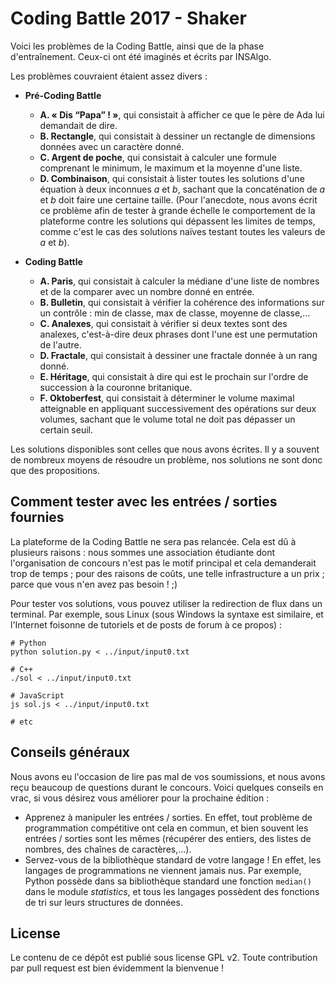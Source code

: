 # Coding Battle 2017 - Shaker

Voici les problèmes de la Coding Battle, ainsi que de la phase d'entraînement. Ceux-ci ont été imaginés et écrits par INSAlgo.

Les problèmes couvraient étaient assez divers :

* **Pré-Coding Battle**
    - **A. « Dis “Papa” ! »**, qui consistait à afficher ce que le père de Ada lui demandait de dire.
    - **B. Rectangle**, qui consistait à dessiner un rectangle de dimensions données avec un caractère donné.
    - **C. Argent de poche**, qui consistait à calculer une formule comprenant le minimum, le maximum et la moyenne d'une liste.
    - **D. Combinaison**, qui consistait à lister toutes les solutions d'une équation à deux inconnues *a* et *b*, sachant que la concaténation de *a* et *b* doit faire une certaine taille. (Pour l'anecdote, nous avons écrit ce problème afin de tester à grande échelle le comportement de la plateforme contre les solutions qui dépassent les limites de temps, comme c'est le cas des solutions naïves testant toutes les valeurs de *a* et *b*).

* **Coding Battle**
    - **A. Paris**, qui consistait à calculer la médiane d'une liste de nombres et de la comparer avec un nombre donné en entrée.
    - **B. Bulletin**, qui consistait à vérifier la cohérence des informations sur un contrôle : min de classe, max de classe, moyenne de classe,…
    - **C. Analexes**, qui consistait à vérifier si deux textes sont des analexes, c'est-à-dire deux phrases dont l'une est une permutation de l'autre.
    - **D. Fractale**, qui consistait à dessiner une fractale donnée à un rang donné.
    - **E. Héritage**, qui consistait à dire qui est le prochain sur l'ordre de succession à la couronne britanique.
    - **F. Oktoberfest**, qui consistait à déterminer le volume maximal atteignable en appliquant successivement des opérations sur deux volumes, sachant que le volume total ne doit pas dépasser un certain seuil.

Les solutions disponibles sont celles que nous avons écrites. Il y a souvent de nombreux moyens de résoudre un problème, nos solutions ne sont donc que des propositions.

## Comment tester avec les entrées / sorties fournies

La plateforme de la Coding Battle ne sera pas relancée. Cela est dû à plusieurs raisons : nous sommes une association étudiante dont l'organisation de concours n'est pas le motif principal et cela demanderait trop de temps ; pour des raisons de coûts, une telle infrastructure a un prix ; parce que vous n'en avez pas besoin ! ;)

Pour tester vos solutions, vous pouvez utiliser la redirection de flux dans un terminal. Par exemple, sous Linux (sous Windows la syntaxe est similaire, et l'Internet foisonne de tutoriels et de posts de forum à ce propos) :

```commandLine
# Python
python solution.py < ../input/input0.txt

# C++
./sol < ../input/input0.txt

# JavaScript
js sol.js < ../input/input0.txt

# etc
```

## Conseils généraux

Nous avons eu l'occasion de lire pas mal de vos soumissions, et nous avons reçu beaucoup de questions durant le concours. Voici quelques conseils en vrac, si vous désirez vous améliorer pour la prochaine édition :

* Apprenez à manipuler les entrées / sorties. En effet, tout problème de programmation compétitive ont cela en commun, et bien souvent les entrées / sorties sont les mêmes (récupérer des entiers, des listes de nombres, des chaînes de caractères,…).
* Servez-vous de la bibliothèque standard de votre langage ! En effet, les langages de programmations ne viennent jamais nus. Par exemple, Python possède dans sa bibliothèque standard une fonction `median()` dans le module *statistics*, et tous les langages possèdent des fonctions de tri sur leurs structures de données.


## License

Le contenu de ce dépôt est publié sous license GPL v2. Toute contribution par pull request est bien évidemment la bienvenue !

